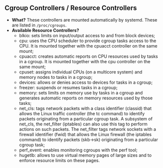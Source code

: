 ## Cgroup Controllers / Resource Controllers
- **What?** These controllers are mounted automatically by systemd. These are listed in `/proc/cgroups`.
- **Available Resource Controllers?**
  - blkio: sets limits on input/output access to and from block devices;
  - cpu: uses the CPU scheduler to provide cgroup tasks access to the CPU. It is mounted together with the cpuacct controller on the same mount;
  - cpuacct: creates automatic reports on CPU resources used by tasks in a cgroup. It is mounted together with the cpu controller on the same mount;
  - cpuset: assigns individual CPUs (on a multicore system) and memory nodes to tasks in a cgroup;
  - devices: allows or denies access to devices for tasks in a cgroup;
  - freezer: suspends or resumes tasks in a cgroup;
  - memory: sets limits on memory use by tasks in a cgroup and generates automatic reports on memory resources used by those tasks;
  - net_cls: tags network packets with a class identifier (classid) that allows the Linux traffic controller (the tc command) to identify packets originating from a particular cgroup task. A subsystem of net_cls, the net_filter (iptables) can also use this tag to perform actions on such packets. The net_filter tags network sockets with a firewall identifier (fwid) that allows the Linux firewall (the iptables command) to identify packets (skb->sk) originating from a particular cgroup task;
  - perf_event: enables monitoring cgroups with the perf tool;
  - hugetlb: allows to use virtual memory pages of large sizes and to enforce resource limits on these pages.
